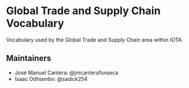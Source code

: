 # Global Trade and Supply Chain Vocabulary

Vocabulary used by the Global Trade and Supply Chain area within IOTA.

## Maintainers

- José Manuel Cantera: @jmcanterafonseca
- Isaac Odhiambo: @sadick254
